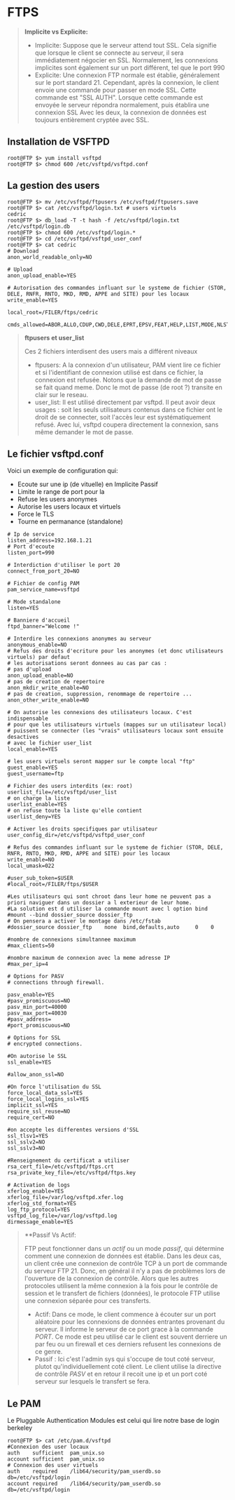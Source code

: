 FTPS
====


> **Implicite vs Explicite:**
> - Implicite: Suppose que le serveur attend tout SSL. Cela signifie que lorsque le client se connecte au serveur, il sera immédiatement négocier en SSL. Normalement, les connexions implicites sont également sur un port différent, tel que le port 990
> - Explicite: Une connexion FTP normale est établie, généralement sur le port standard 21. Cependant, après la connexion, le client envoie une commande pour passer en mode SSL. Cette commande est "SSL AUTH". Lorsque cette commande est envoyée le serveur répondra normalement, puis établira une connexion SSL
> Avec les deux, la connexion de données est toujours entièrement cryptée avec SSL.

Installation de VSFTPD
----------------------

```
root@FTP $> yum install vsftpd
root@FTP $> chmod 600 /etc/vsftpd/vsftpd.conf

```

La gestion des users
-------------------

```
root@FTP $> mv /etc/vsftpd/ftpusers /etc/vsftpd/ftpusers.save
root@FTP $> cat /etc/vsftpd/login.txt # users virtuels
cedric
root@FTP $> db_load -T -t hash -f /etc/vsftpd/login.txt /etc/vsftpd/login.db
root@FTP $> chmod 600 /etc/vsftpd/login.*
root@FTP $> cd /etc/vsftpd/vsftpd_user_conf 
root@FTP $> cat cedric
# Download
anon_world_readable_only=NO

# Upload 
anon_upload_enable=YES

# Autorisation des commandes influant sur le systeme de fichier (STOR, DELE, RNFR, RNTO, MKD, RMD, APPE and SITE) pour les locaux
write_enable=YES

local_root=/FILER/ftps/cedric

cmds_allowed=ABOR,ALLO,CDUP,CWD,DELE,EPRT,EPSV,FEAT,HELP,LIST,MODE,NLST,NOOP,OPTS,PASS,PASV,PORT,PWD,QUIT,REIN,REST,RETR,SIZE,STAT,STOR,STOU,STRU,SYST,TYPE,USER,AUTH,ADAT,PBSZ,PROT,CCC,MIC,CONF,ENC,RNFR,RNTO,MKD
```
> **ftpusers et user_list**
>
> Ces 2 fichiers interdisent des users mais a différent niveaux
> - ftpusers: A la connexion d'un utilisateur, PAM vient lire ce fichier et si l'identifiant de connexion utilisé est dans ce fichier, la connexion est refusée. Notons que la demande de mot de passe se fait quand meme. Donc le mot de passe (de root ?) transite en clair sur le reseau.
> - user_list: Il est utilisé directement par vsftpd. Il peut avoir deux usages : soit les seuls utilisateurs contenus dans ce fichier ont le droit de se connecter, soit l'accès leur est systématiquement refusé. Avec lui, vsftpd coupera directement la connexion, sans même demander le mot de passe.

Le fichier vsftpd.conf
---------------------
Voici un exemple de configuration qui:
- Ecoute sur une ip (de vituelle) en Implicite Passif
- Limite le range de port pour la 
- Refuse les users anonymes
- Autorise les users locaux et virtuels
- Force le TLS
- Tourne en permanance (standalone)
```
# Ip de service
listen_address=192.168.1.21
# Port d'ecoute
listen_port=990

# Interdiction d'utiliser le port 20
connect_from_port_20=NO

# Fichier de config PAM
pam_service_name=vsftpd

# Mode standalone
listen=YES

# Banniere d'accueil
ftpd_banner="Welcome !"

# Interdire les connexions anonymes au serveur
anonymous_enable=NO
# Refus des droits d'ecriture pour les anonymes (et donc utilisateurs virtuels) par defaut
# les autorisations seront donnees au cas par cas :
# pas d'upload
anon_upload_enable=NO
# pas de creation de repertoire
anon_mkdir_write_enable=NO
# pas de creation, suppression, renommage de repertoire ...
anon_other_write_enable=NO

# On autorise les connexions des utilisateurs locaux. C'est indispensable
# pour que les utilisateurs virtuels (mappes sur un utilisateur local)
# puissent se connecter (les "vrais" utilisateurs locaux sont ensuite desactives
# avec le fichier user_list
local_enable=YES

# les users virtuels seront mapper sur le compte local "ftp"
guest_enable=YES
guest_username=ftp

# Fichier des users interdits (ex: root)
userlist_file=/etc/vsftpd/user_list
# on charge la liste
userlist_enable=YES
# on refuse toute la liste qu'elle contient
userlist_deny=YES

# Activer les droits specifiques par utilisateur
user_config_dir=/etc/vsftpd/vsftpd_user_conf

# Refus des commandes influant sur le systeme de fichier (STOR, DELE, RNFR, RNTO, MKD, RMD, APPE and SITE) pour les locaux
write_enable=NO
local_umask=022

#user_sub_token=$USER
#local_root=/FILER/ftps/$USER

#Les utilisateurs qui sont chroot dans leur home ne peuvent pas a priori naviguer dans un dossier a l exterieur de leur home.
#La solution est d utiliser la commande mount avec l option bind
#mount --bind dossier_source dossier_ftp
# On pensera a activer le montage dans /etc/fstab
#dossier_source dossier_ftp    none  bind,defaults,auto     0    0

#nombre de connexions simultannee maximum
#max_clients=50

#nombre maximum de connexion avec la meme adresse IP
#max_per_ip=4

# Options for PASV
# connections through firewall.

pasv_enable=YES
#pasv_promiscuous=NO
pasv_min_port=40000
pasv_max_port=40030
#pasv_address=
#port_promiscuous=NO

# Options for SSL
# encrypted connections.

#On autorise le SSL
ssl_enable=YES

#allow_anon_ssl=NO

#On force l'utilisation du SSL
force_local_data_ssl=YES
force_local_logins_ssl=YES
implicit_ssl=YES
require_ssl_reuse=NO
require_cert=NO

#on accepte les differentes versions d'SSL
ssl_tlsv1=YES
ssl_sslv2=NO
ssl_sslv3=NO

#Renseignement du certificat a utiliser
rsa_cert_file=/etc/vsftpd/ftps.crt
rsa_private_key_file=/etc/vsftpd/ftps.key

# Activation de logs
xferlog_enable=YES
xferlog_file=/var/log/vsftpd.xfer.log
xferlog_std_format=YES
log_ftp_protocol=YES
vsftpd_log_file=/var/log/vsftpd.log
dirmessage_enable=YES
```

> **Passif Vs Actif:
> 
> FTP peut fonctionner dans un *actif* ou un mode *passif*, qui détermine comment une connexion de données est établie. Dans les deux cas, un client crée une connexion de contrôle TCP à un port de commande du serveur FTP 21. Donc, en général il n'y a pas de problèmes lors de l'ouverture de la connexion de contrôle. Alors que les autres protocoles utilisent la même connexion à la fois pour le contrôle de session et le transfert de fichiers (données), le protocole FTP utilise une connexion séparée pour ces transferts.
> - Actif: Dans ce mode, le client commence à écouter sur un port aléatoire pour les connexions de données entrantes provenant du serveur. Il informe le serveur de ce port grace à la commande *PORT*. Ce mode est peu utilisé car le client est souvent derriere un par feu ou un firewall et ces derniers refusent les connexions de ce genre.
> - Passif : Ici c'est l'admin sys qui s'occupe de tout coté serveur, plutot qu'individuellement coté client. Le client utilise la directive de contrôle *PASV* et en retour il recoit une ip et un port coté serveur sur lesquels le transfert se fera.

Le PAM
------
Le Pluggable Authentication Modules est celui qui lire notre base de login berkeley
```
root@FTP $> cat /etc/pam.d/vsftpd
#Connexion des user locaux
auth 	sufficient	pam_unix.so
account sufficient	pam_unix.so
# Connexion des user virtuels
auth	required	/lib64/security/pam_userdb.so	db=/etc/vsftpd/login
account required	/lib64/security/pam_userdb.so	db=/etc/vsftpd/login
```

